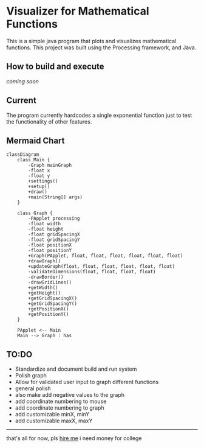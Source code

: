 # Visualizer for Mathematical Functions

This is a simple java program that plots and visualizes mathematical functions. This project was built using the Processing framework, and Java.

## How to build and execute
*coming soon*

## Current
The program currently hardcodes a single exponential function just to test the functionality of other features.

## Mermaid Chart

```mermaid
classDiagram
    class Main {
        -Graph mainGraph
        -float x
        -float y
        +settings()
        +setup()
        +draw()
        +main(String[] args)
    }
    
    class Graph {
        -PApplet processing
        -float width
        -float height
        -float gridSpacingX
        -float gridSpacingY
        -float positionX
        -float positionY
        +Graph(PApplet, float, float, float, float, float, float)
        +drawGraph()
        +updateGraph(float, float, float, float, float, float)
        -validateDimensions(float, float, float, float)
        -drawBorder()
        -drawGridLines()
        +getWidth()
        +getHeight()
        +getGridSpacingX()
        +getGridSpacingY()
        +getPositionX()
        +getPositionY()
    }
    
    PApplet <-- Main
    Main --> Graph : has
```

## TO:DO
  * Standardize and document build and run system
  * Polish graph
  * Allow for validated user input to graph different functions
  * general polish
  * also make add negative values to the graph
  * add coordinate numbering to mouse
  * add coordinate numbering to graph
  * add customizable minX, minY
  * add customizable maxX, maxY


---
that's all for now, pls [hire me](https://github.com/SedWilliams) i need money for college
